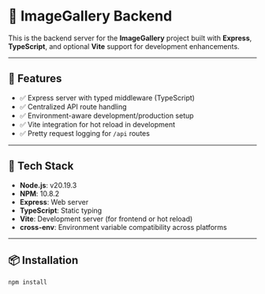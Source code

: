 # 📸 ImageGallery Backend

This is the backend server for the **ImageGallery** project built with **Express**, **TypeScript**, and optional **Vite** support for development enhancements.

---

## 🚀 Features

- ✅ Express server with typed middleware (TypeScript)
- ✅ Centralized API route handling
- ✅ Environment-aware development/production setup
- ✅ Vite integration for hot reload in development
- ✅ Pretty request logging for `/api` routes

---

## 🧰 Tech Stack

- **Node.js**: v20.19.3
- **NPM**: 10.8.2
- **Express**: Web server
- **TypeScript**: Static typing
- **Vite**: Development server (for frontend or hot reload)
- **cross-env**: Environment variable compatibility across platforms

---

## 📦 Installation

```bash
npm install